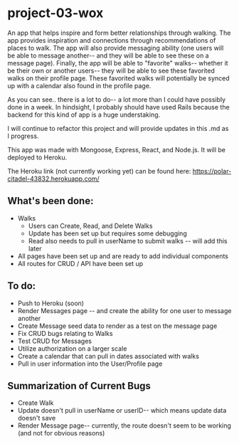 # project-03-wox
An app that helps inspire and form better relationships through walking. The app provides inspiration and connections through recommendations of places to walk. The app will also provide messaging ability (one users will be able to message another-- and they will be able to see these on a message page). Finally, the app will be able to "favorite" walks-- whether it be their own or another users-- they will be able to see these favorited walks on their profile page. These favorited walks will potentially be synced up with a calendar also found in the profile page.

As you can see.. there is a lot to do-- a lot more than I could have possibly done in a week. In hindsight, I probably should have used Rails because the backend for this kind of app is a huge understaking.

I will continue to refactor this project and will provide updates in this .md as I progress.

This app was made with Mongoose, Express, React, and Node.js. It will be deployed to Heroku.

The Heroku link (not currently working yet) can be found here: https://polar-citadel-43832.herokuapp.com/

## What's been done:
  - Walks
    + Users can Create, Read, and Delete Walks
    + Update has been set up but requires some debugging
    + Read also needs to pull in userName to submit walks -- will add this later
  - All pages have been set up and are ready to add individual components
  - All routes for CRUD / API have been set up
  
  
## To do:
  - Push to Heroku (soon)
  - Render Messages page -- and create the ability for one user to message another
  - Create Message seed data to render as a test  on the message page
  - Fix CRUD bugs relating to Walks
  - Test CRUD for Messages
  - Utilize authorization on a larger scale
  - Create a calendar that can pull in dates associated with walks
  - Pull in user information into the User/Profile page

## Summarization of Current Bugs
  - Create Walk
  - Update doesn't pull in userName or userID-- which means update data doesn't save
  - Render Message page-- currently, the route doesn't seem to be working (and not for obvious reasons)

    
 
